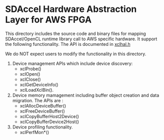 # SDAccel Hardware Abstraction Layer for AWS FPGA

This directory includes the source code and binary files for mapping SDAccel/OpenCL runtime library call to AWS specific hardware. It support the following functionality. The API is documented in [xclhal.h](./include/xclhal.h)

We do NOT expect users to modify the functionality in this directory.

1. Device management APIs which include device discovery:
   - xclProbe()
   - xclOpen()  
   - xclClose()
   - xclGetDeviceInfo()
   - xclLoadXclBin(). 
2. Device memory mamagement including buffer object creation and data migration. The APIs are :
    - xclAllocDeviceBuffer()
    - xclFreeDeviceBuffer()
    - xclCopyBufferHost2Device()
    - xclCopyBufferDevice2Host()
3. Device profiling functionality. 
    - xclPerfMon*()
    



